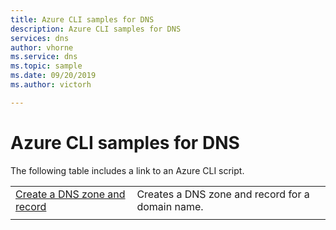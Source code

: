 ```yaml
---
title: Azure CLI samples for DNS
description: Azure CLI samples for DNS
services: dns
author: vhorne
ms.service: dns
ms.topic: sample
ms.date: 09/20/2019
ms.author: victorh

---
```

# Azure CLI samples for DNS

The following table includes a link to an Azure CLI script.

| | |
|-|-|
| [Create a DNS zone and record](./scripts/dns-cli-create-dns-zone-record.md) | Creates a DNS zone and record for a domain name. |
| | |


